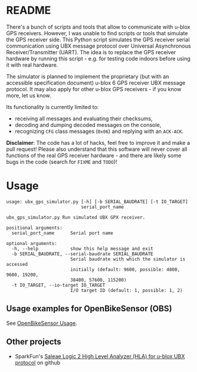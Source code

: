# README

There's a bunch of scripts and tools that allow to communicate with u-blox GPS receivers. However, I was unable to find scripts or tools that simulate the GPS receiver side. This Python script simulates the GPS receiver serial communication using UBX message protocol over Universal Asynchronous Receiver/Transmitter (UART). The idea is to replace the GPS receiver hardware by running this script - e.g. for testing code indoors before using it with real hardware.

The simulator is planned to implement the proprietary (but with an accessible specification document) u-blox 6 GPS receiver UBX message protocol. It may also apply for other u-blox GPS receivers - if you know more, let us know.

Its functionality is currently limited to:
* receiving all messages and evaluating their checksums,
* decoding and dumping decoded messages on the console,
* recognizing `CFG` class messages (`0x06`) and replying with an `ACK-ACK`.

**Disclaimer**: The code has a lot of hacks, feel free to improve it and make a pull request! Please also understand that this software will never cover all functions of the real GPS receiver hardware - and there are likely some bugs in the code (search for `FIXME` and `TODO`)!


# Usage

```
usage: ubx_gps_simulator.py [-h] [-b SERIAL_BAUDRATE] [-t IO_TARGET]
                            serial_port_name

ubx_gps_simulator.py Run simulated UBX GPX receiver.

positional arguments:
  serial_port_name      Serial port name

optional arguments:
  -h, --help            show this help message and exit
  -b SERIAL_BAUDRATE, --serial-baudrate SERIAL_BAUDRATE
                        Serial baudrate with which the simulator is accessed
                        initially (default: 9600, possible: 4800, 9600, 19200,
                        38400, 57600, 115200)
  -t IO_TARGET, --io-target IO_TARGET
                        I/O target ID (default: 1, possible: 1, 2)
```

## Usage examples for OpenBikeSensor (OBS)

See [OpenBikeSensor Usage](./OpenBikeSensor_Usage.md).

## Other projects

- SparkFun's [Saleae Logic 2 High Level Analyzer (HLA) for u-blox UBX protocol](https://github.com/sparkfun/SparkFun_u-blox_UBX_HLA) on github
